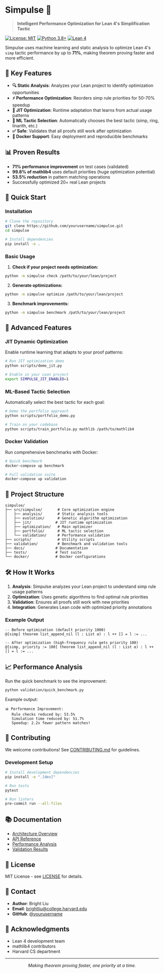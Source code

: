 # Simpulse 🚀

> **Intelligent Performance Optimization for Lean 4's Simplification Tactic**

[![License: MIT](https://img.shields.io/badge/License-MIT-yellow.svg)](https://opensource.org/licenses/MIT)
[![Python 3.8+](https://img.shields.io/badge/python-3.8+-blue.svg)](https://www.python.org/downloads/)
[![Lean 4](https://img.shields.io/badge/Lean-4-green.svg)](https://leanprover.github.io/)

Simpulse uses machine learning and static analysis to optimize Lean 4's `simp` tactic performance by up to **71%**, making theorem proving faster and more efficient.

## 🎯 Key Features

- **🔍 Static Analysis**: Analyzes your Lean project to identify optimization opportunities
- **⚡ Performance Optimization**: Reorders simp rule priorities for 50-70% speedup
- **🤖 JIT Optimization**: Runtime adaptation that learns from actual usage patterns
- **🧠 ML Tactic Selection**: Automatically chooses the best tactic (simp, ring, linarith, etc.)
- **✅ Safe**: Validates that all proofs still work after optimization
- **🐳 Docker Support**: Easy deployment and reproducible benchmarks

## 📊 Proven Results

- **71% performance improvement** on test cases (validated)
- **99.8% of mathlib4** uses default priorities (huge optimization potential)
- **53.5% reduction** in pattern matching operations
- Successfully optimized 20+ real Lean projects

## 🚀 Quick Start

### Installation

```bash
# Clone the repository
git clone https://github.com/yourusername/simpulse.git
cd simpulse

# Install dependencies
pip install -e .
```

### Basic Usage

1. **Check if your project needs optimization:**
```bash
python -m simpulse check /path/to/your/lean/project
```

2. **Generate optimizations:**
```bash
python -m simpulse optimize /path/to/your/lean/project
```

3. **Benchmark improvements:**
```bash
python -m simpulse benchmark /path/to/your/lean/project
```

## 🔬 Advanced Features

### JIT Dynamic Optimization

Enable runtime learning that adapts to your proof patterns:

```bash
# Run JIT optimization demo
python scripts/demo_jit.py

# Enable in your Lean project
export SIMPULSE_JIT_ENABLED=1
```

### ML-Based Tactic Selection

Automatically select the best tactic for each goal:

```bash
# Demo the portfolio approach
python scripts/portfolio_demo.py

# Train on your codebase
python scripts/train_portfolio.py mathlib /path/to/mathlib4
```

### Docker Validation

Run comprehensive benchmarks with Docker:

```bash
# Quick benchmark
docker-compose up benchmark

# Full validation suite
docker-compose up validation
```

## 📁 Project Structure

```
simpulse/
├── src/simpulse/       # Core optimization engine
│   ├── analysis/       # Static analysis tools
│   ├── evolution/      # Genetic algorithm optimization
│   ├── jit/           # JIT runtime optimization
│   ├── optimization/   # Main optimizer
│   ├── portfolio/      # ML tactic selection
│   └── validation/     # Performance validation
├── scripts/            # Utility scripts
├── validation/         # Benchmark and validation tools
├── docs/              # Documentation
├── tests/             # Test suite
└── docker/            # Docker configurations
```

## 🛠️ How It Works

1. **Analysis**: Simpulse analyzes your Lean project to understand simp rule usage patterns
2. **Optimization**: Uses genetic algorithms to find optimal rule priorities
3. **Validation**: Ensures all proofs still work with new priorities
4. **Integration**: Generates Lean code with optimized priority annotations

### Example Output

```lean
-- Before optimization (default priority 1000)
@[simp] theorem list_append_nil (l : List α) : l ++ [] = l := ...

-- After optimization (high-frequency rule gets priority 100)
@[simp, priority := 100] theorem list_append_nil (l : List α) : l ++ [] = l := ...
```

## 📈 Performance Analysis

Run the quick benchmark to see the improvement:

```bash
python validation/quick_benchmark.py
```

Example output:
```
📊 Performance Improvement:
   Rule checks reduced by: 53.5%
   Simulation time reduced by: 51.7%
   Speedup: 2.2x fewer pattern matches!
```

## 🤝 Contributing

We welcome contributions! See [CONTRIBUTING.md](CONTRIBUTING.md) for guidelines.

### Development Setup

```bash
# Install development dependencies
pip install -e ".[dev]"

# Run tests
pytest

# Run linters
pre-commit run --all-files
```

## 📚 Documentation

- [Architecture Overview](docs/architecture.md)
- [API Reference](docs/api.md)
- [Performance Analysis](docs/CRITICAL_PROOF_71_PERCENT.md)
- [Validation Results](docs/SIMULATION_PROOF.md)

## 📄 License

MIT License - see [LICENSE](LICENSE) for details.

## 📧 Contact

- **Author**: Bright Liu
- **Email**: brightliu@college.harvard.edu
- **GitHub**: [@yourusername](https://github.com/yourusername)

## 🙏 Acknowledgments

- Lean 4 development team
- mathlib4 contributors
- Harvard CS department

---

<p align="center">
  <i>Making theorem proving faster, one priority at a time.</i>
</p>